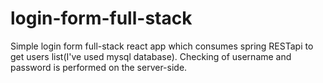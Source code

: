# login-form-full-stack
  Simple login form full-stack react app which consumes spring RESTapi to get users list(I've used mysql database). 
Checking of username and password is performed on the server-side.
